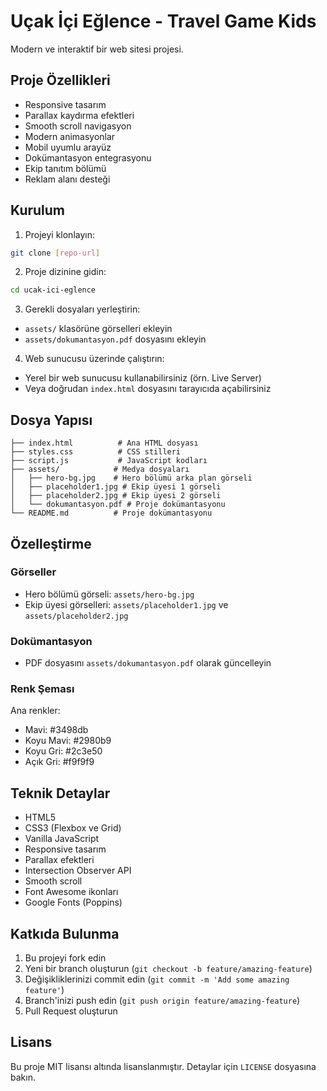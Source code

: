# Uçak İçi Eğlence - Travel Game Kids

Modern ve interaktif bir web sitesi projesi.

## Proje Özellikleri

- Responsive tasarım
- Parallax kaydırma efektleri
- Smooth scroll navigasyon
- Modern animasyonlar
- Mobil uyumlu arayüz
- Dokümantasyon entegrasyonu
- Ekip tanıtım bölümü
- Reklam alanı desteği

## Kurulum

1. Projeyi klonlayın:
```bash
git clone [repo-url]
```

2. Proje dizinine gidin:
```bash
cd ucak-ici-eglence
```

3. Gerekli dosyaları yerleştirin:
- `assets/` klasörüne görselleri ekleyin
- `assets/dokumantasyon.pdf` dosyasını ekleyin

4. Web sunucusu üzerinde çalıştırın:
- Yerel bir web sunucusu kullanabilirsiniz (örn. Live Server)
- Veya doğrudan `index.html` dosyasını tarayıcıda açabilirsiniz

## Dosya Yapısı

```
├── index.html          # Ana HTML dosyası
├── styles.css          # CSS stilleri
├── script.js           # JavaScript kodları
├── assets/            # Medya dosyaları
│   ├── hero-bg.jpg    # Hero bölümü arka plan görseli
│   ├── placeholder1.jpg # Ekip üyesi 1 görseli
│   ├── placeholder2.jpg # Ekip üyesi 2 görseli
│   └── dokumantasyon.pdf # Proje dokümantasyonu
└── README.md          # Proje dokümantasyonu
```

## Özelleştirme

### Görseller
- Hero bölümü görseli: `assets/hero-bg.jpg`
- Ekip üyesi görselleri: `assets/placeholder1.jpg` ve `assets/placeholder2.jpg`

### Dokümantasyon
- PDF dosyasını `assets/dokumantasyon.pdf` olarak güncelleyin

### Renk Şeması
Ana renkler:
- Mavi: #3498db
- Koyu Mavi: #2980b9
- Koyu Gri: #2c3e50
- Açık Gri: #f9f9f9

## Teknik Detaylar

- HTML5
- CSS3 (Flexbox ve Grid)
- Vanilla JavaScript
- Responsive tasarım
- Parallax efektleri
- Intersection Observer API
- Smooth scroll
- Font Awesome ikonları
- Google Fonts (Poppins)

## Katkıda Bulunma

1. Bu projeyi fork edin
2. Yeni bir branch oluşturun (`git checkout -b feature/amazing-feature`)
3. Değişikliklerinizi commit edin (`git commit -m 'Add some amazing feature'`)
4. Branch'inizi push edin (`git push origin feature/amazing-feature`)
5. Pull Request oluşturun

## Lisans

Bu proje MIT lisansı altında lisanslanmıştır. Detaylar için `LICENSE` dosyasına bakın. 